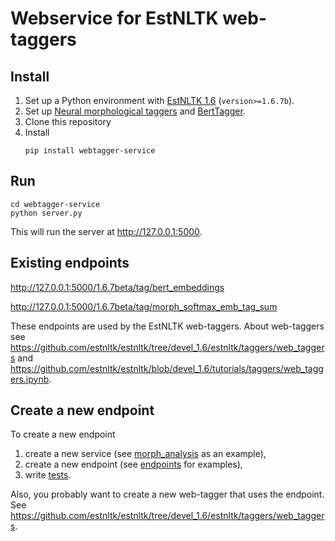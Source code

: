 # Webservice for EstNLTK web-taggers

## Install
1. Set up a Python environment with [EstNLTK 1.6](https://github.com/estnltk/estnltk/tree/devel_1.6) (`version>=1.6.7b`). 
2. Set up [Neural morphological taggers](https://github.com/estnltk/estnltk/blob/devel_1.6/tutorials/taggers/neural_morph_tagger_new.ipynb) and [BertTagger](https://github.com/estnltk/estnltk/blob/devel_1.6/tutorials/taggers/embeddings_tagger.ipynb).
3. Clone this repository
4. Install
    ```
    pip install webtagger-service
    ```

## Run
    cd webtagger-service
    python server.py
This will run the server at http://127.0.0.1:5000.    

## Existing endpoints

http://127.0.0.1:5000/1.6.7beta/tag/bert_embeddings

http://127.0.0.1:5000/1.6.7beta/tag/morph_softmax_emb_tag_sum

These endpoints are used by the EstNLTK web-taggers. About web-taggers see
https://github.com/estnltk/estnltk/tree/devel_1.6/estnltk/taggers/web_taggers and https://github.com/estnltk/estnltk/blob/devel_1.6/tutorials/taggers/web_taggers.ipynb.

## Create a new endpoint

To create a new endpoint
1. create a new service (see [morph_analysis](webtagger_service/morph_analysis.py) as an example),
2. create a new endpoint (see [endpoints](webtagger_service/endpoints.py) for examples),
3. write [tests](tests).

Also, you probably want to create a new web-tagger that uses the endpoint.
See https://github.com/estnltk/estnltk/tree/devel_1.6/estnltk/taggers/web_taggers.
